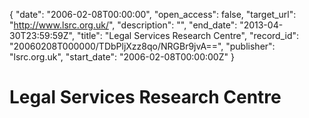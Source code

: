 {
  "date": "2006-02-08T00:00:00", 
  "open_access": false, 
  "target_url": "http://www.lsrc.org.uk/", 
  "description": "", 
  "end_date": "2013-04-30T23:59:59Z", 
  "title": "Legal Services Research Centre", 
  "record_id": "20060208T000000/TDbPljXzz8qo/NRGBr9jvA==", 
  "publisher": "lsrc.org.uk", 
  "start_date": "2006-02-08T00:00:00Z"
}

# Legal Services Research Centre

